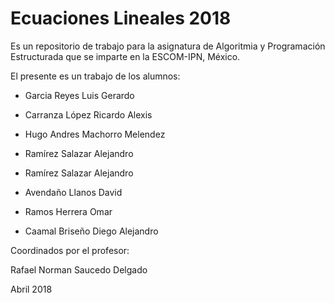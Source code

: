 # Ecuaciones Lineales 2018

Es un repositorio de trabajo para la asignatura de 
Algoritmia y Programación Estructurada 
que se imparte en la ESCOM-IPN, México.

El presente es un trabajo de los alumnos:
* Garcia Reyes Luis Gerardo
* Carranza López Ricardo Alexis
* Hugo Andres Machorro Melendez
* Ramírez Salazar Alejandro  
* Ramírez Salazar Alejandro 
* Avendaño Llanos David
* Ramos Herrera Omar








* Caamal Briseño Diego Alejandro  

Coordinados por el profesor:

Rafael Norman Saucedo Delgado

Abril 2018
